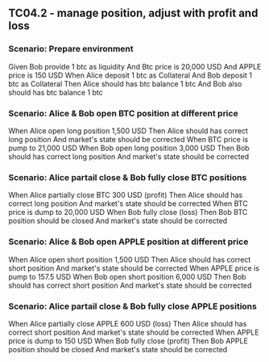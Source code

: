 ## TC04.2 - manage position, adjust with profit and loss

### Scenario: Prepare environment
Given Bob provide 1 btc as liquidity
And Btc price is 20,000 USD
And APPLE price is 150 USD
When Alice deposit 1 btc as Collateral
And Bob deposit 1 btc as Collateral
Then Alice should has btc balance 1 btc
And Bob also should has btc balance 1 btc

### Scenario: Alice & Bob open BTC position at different price
When Alice open long position 1,500 USD
Then Alice should has correct long position
And market's state should be corrected
When BTC price is pump to 21,000 USD
When Bob open long position 3,000 USD
Then Bob should has correct long position
And market's state should be corrected

### Scenario: Alice partail close & Bob fully close BTC positions
When Alice partially close BTC 300 USD (profit)
Then Alice should has correct long position
And market's state should be corrected
When BTC price is dump to 20,000 USD
When Bob fully close (loss)
Then Bob BTC position should be closed
And market's state should be corrected

### Scenario: Alice & Bob open APPLE position at different price
When Alice open short position 1,500 USD
Then Alice should has correct short position
And market's state should be corrected
When APPLE price is pump to 157.5 USD
When Bob open short position 6,000 USD
Then Bob should has correct short position
And market's state should be corrected

### Scenario: Alice partail close & Bob fully close APPLE positions
When Alice partially close APPLE 600 USD (loss)
Then Alice should has correct short position
And market's state should be corrected
When APPLE price is dump to 150 USD
When Bob fully close (profit)
Then Bob APPLE position should be closed
And market's state should be corrected